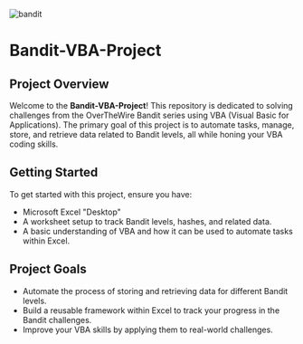 ![bandit](https://github.com/user-attachments/assets/4eac4f0d-d677-4f0d-a0a7-3c796acad7d3)
# Bandit-VBA-Project

## Project Overview

Welcome to the **Bandit-VBA-Project**! This repository is dedicated to solving challenges from the OverTheWire Bandit series using VBA (Visual Basic for Applications). The primary goal of this project is to automate tasks, manage, store, and retrieve data related to Bandit levels, all while honing your VBA coding skills.

## Getting Started

To get started with this project, ensure you have:

- Microsoft Excel "Desktop"
- A worksheet setup to track Bandit levels, hashes, and related data.
- A basic understanding of VBA and how it can be used to automate tasks within Excel.

## Project Goals

- Automate the process of storing and retrieving data for different Bandit levels.
- Build a reusable framework within Excel to track your progress in the Bandit challenges.
- Improve your VBA skills by applying them to real-world challenges.

